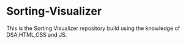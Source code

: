 # Sorting-Visualizer
This is the Sorting Visualizer repository build using the knowledge of DSA,HTML,CSS and JS.
